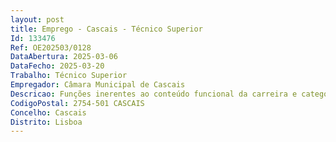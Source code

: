 ```yaml
--- 
layout: post
title: Emprego - Cascais - Técnico Superior
Id: 133476
Ref: OE202503/0128
DataAbertura: 2025-03-06
DataFecho: 2025-03-20
Trabalho: Técnico Superior
Empregador: Câmara Municipal de Cascais
Descricao: Funções inerentes ao conteúdo funcional da carreira e categoria de técnico superior no âmbito das competências da Unidade de Licenciamentos e Reconversão AUGI, do Departamento de Licenciamentos Urbanísticos, que se podem traduzir, sucintamente, nas seguintes a)	Análise e proposta de decisão sobre processos de licenciamento e comunicações previas b)	 Análise e proposta de decisão sobre pedidos de informação prévia em alvarás de loteamento e áreas AUGI (Áreas Urbanas de Génese Ilegal) c)	Atendimento a munícipes para esclarecimentos sobre edificabilidade d)	Elaboração de informações sobre certidões várias e)	Elaboração de informações sobre a suscetibilidade de legalização em procedimentos de reposição de legalidade.
CodigoPostal: 2754-501 CASCAIS
Concelho: Cascais
Distrito: Lisboa
--- 
```

